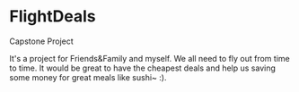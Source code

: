 # FlightDeals
Capstone Project

It's a project for Friends&Family and myself. We all need to fly out from time to time. It would be great to have the cheapest deals and help us saving some money for great meals like sushi~ :).
